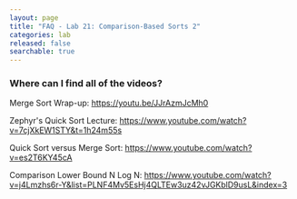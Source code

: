 ```yaml
---
layout: page
title: "FAQ - Lab 21: Comparison-Based Sorts 2"
categories: lab
released: false
searchable: true
---
```


### Where can I find all of the videos?

Merge Sort Wrap-up: https://youtu.be/JJrAzmJcMh0


Zephyr's Quick Sort Lecture: https://www.youtube.com/watch?v=7cjXkEW1STY&t=1h24m55s


Quick Sort versus Merge Sort: https://www.youtube.com/watch?v=es2T6KY45cA


Comparison Lower Bound N Log N: https://www.youtube.com/watch?v=j4Lmzhs6r-Y&list=PLNF4Mv5EsHj4QLTEw3uz42vJGKblD9usL&index=3